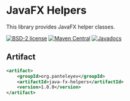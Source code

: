 # JavaFX Helpers

This library provides JavaFX helper classes.

[![BSD-2 license](https://img.shields.io/badge/License-BSD--2-informational.svg)](LICENSE)
[![Maven Central](https://maven-badges.herokuapp.com/maven-central/org.panteleyev/java-fx-helpers/badge.svg)](https://maven-badges.herokuapp.com/maven-central/org.panteleyev/java-fx-helpers/)
[![Javadocs](http://www.javadoc.io/badge/org.panteleyev/java-fx-helpers.svg)](http://www.javadoc.io/doc/org.panteleyev/java-fx-helpers)


## Artifact

```xml
<artifact>
    <groupId>org.panteleyev</groupId>
    <artifactId>java-fx-helpers</artifactId>
    <version>1.0.0</version>
</artifact>
```